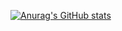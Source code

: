[![Anurag's GitHub stats](https://github-readme-stats.vercel.app/api?username=baobaoJK&bg_color=#5BD4CE,#FF80AB&theme=radical)](https://github.com/anuraghazra/github-readme-stats)
